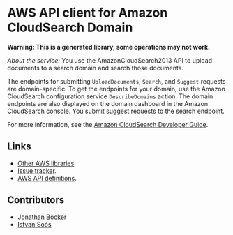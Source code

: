 # AWS API client for Amazon CloudSearch Domain

**Warning: This is a generated library, some operations may not work.**

*About the service:*
You use the AmazonCloudSearch2013 API to upload documents to a search domain
and search those documents.

The endpoints for submitting <code>UploadDocuments</code>,
<code>Search</code>, and <code>Suggest</code> requests are domain-specific.
To get the endpoints for your domain, use the Amazon CloudSearch
configuration service <code>DescribeDomains</code> action. The domain
endpoints are also displayed on the domain dashboard in the Amazon
CloudSearch console. You submit suggest requests to the search endpoint.

For more information, see the <a
href="http://docs.aws.amazon.com/cloudsearch/latest/developerguide">Amazon
CloudSearch Developer Guide</a>.

## Links

- [Other AWS libraries](https://github.com/agilord/aws_client/tree/master/generated).
- [Issue tracker](https://github.com/agilord/aws_client/issues).
- [AWS API definitions](https://github.com/aws/aws-sdk-js/tree/master/apis).

## Contributors

- [Jonathan Böcker](https://github.com/Schwusch)
- [Istvan Soós](https://github.com/isoos)

